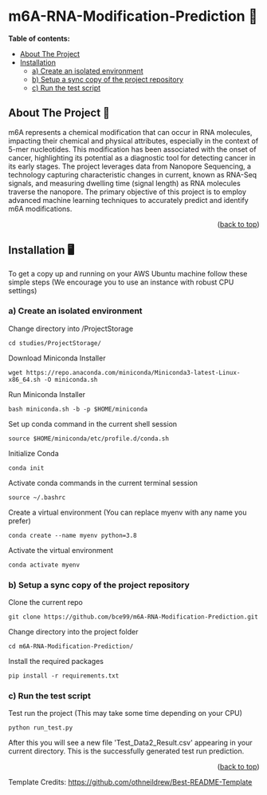 <a name="readme-top"></a>

# m6A-RNA-Modification-Prediction :dna:

**Table of contents:**
- [About The Project](#about-the-project)
- [Installation](#installation)
  - [a) Create an isolated environment](#a-create-an-isolated-environment)
  - [b) Setup a sync copy of the project repository](#b-setup-a-sync-copy-of-the-project-repository)
  - [c) Run the test script](#c-run-the-test-script)



## About The Project :page_with_curl:

m6A represents a chemical modification that can occur in RNA molecules, impacting their chemical and physical attributes, especially in the context of 5-mer nucleotides. This modification has been associated with the onset of cancer, highlighting its potential as a diagnostic tool for detecting cancer in its early stages. The project leverages data from Nanopore Sequencing, a technology capturing characteristic changes in current, known as RNA-Seq signals, and measuring dwelling time (signal length) as RNA molecules traverse the nanopore. The primary objective of this project is to employ advanced machine learning techniques to accurately predict and identify m6A modifications.


<p align="right">(<a href="#readme-top">back to top</a>)</p>


## Installation :desktop_computer:

To get a copy up and running on your AWS Ubuntu machine follow these simple steps (We encourage you to use an instance with robust CPU settings)


### a) Create an isolated environment

Change directory into /ProjectStorage

```
cd studies/ProjectStorage/
```

Download Miniconda Installer

```
wget https://repo.anaconda.com/miniconda/Miniconda3-latest-Linux-x86_64.sh -O miniconda.sh
```

Run Miniconda Installer

```
bash miniconda.sh -b -p $HOME/miniconda
```

Set up conda command in the current shell session

```
source $HOME/miniconda/etc/profile.d/conda.sh
```

Initialize Conda

```
conda init
```

Activate conda commands in the current terminal session

```
source ~/.bashrc
```

Create a virtual environment (You can replace myenv with any name you prefer)

```
conda create --name myenv python=3.8
```

Activate the virtual environment

```
conda activate myenv
```
### b) Setup a sync copy of the project repository

Clone the current repo

```
git clone https://github.com/bce99/m6A-RNA-Modification-Prediction.git
```

Change directory into the project folder

```
cd m6A-RNA-Modification-Prediction/
```

Install the required packages

```
pip install -r requirements.txt
```
### c) Run the test script

Test run the project (This may take some time depending on your CPU)

```
python run_test.py
```

After this you will see a new file 'Test_Data2_Result.csv' appearing in your current directory. This is the successfully generated test run prediction.

<p align="right">(<a href="#readme-top">back to top</a>)</p>

Template Credits: https://github.com/othneildrew/Best-README-Template


